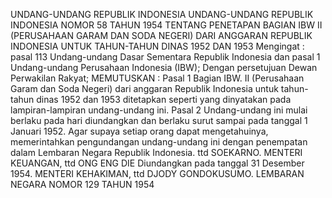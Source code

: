  UNDANG-UNDANG REPUBLIK INDONESIA UNDANG-UNDANG REPUBLIK INDONESIA NOMOR 58 TAHUN 1954 TENTANG PENETAPAN BAGIAN IBW II (PERUSAHAAN GARAM DAN SODA NEGERI) DARI ANGGARAN REPUBLIK INDONESIA UNTUK TAHUN-TAHUN DINAS 1952 DAN 1953
Mengingat :
 pasal 113 Undang-undang Dasar Sementara Republik Indonesia dan pasal 1 Undang-undang Perusahaan Indonesia (IBW); Dengan persetujuan Dewan Perwakilan Rakyat;
MEMUTUSKAN :
Pasal 1
Bagian IBW. II (Perusahaan Garam dan Soda Negeri) dari anggaran Republik Indonesia untuk tahun-tahun dinas 1952 dan 1953 ditetapkan seperti yang dinyatakan pada lampiran-lampiran undang-undang ini.
Pasal 2
Undang-undang ini mulai berlaku pada hari diundangkan dan berlaku surut sampai pada tanggal 1 Januari 1952. Agar supaya setiap orang dapat mengetahuinya, memerintahkan pengundangan undang-undang ini dengan penempatan dalam Lembaran Negara Republik Indonesia. ttd SOEKARNO. MENTERI KEUANGAN, ttd ONG ENG DIE Diundangkan pada tanggal 31 Desember 1954. MENTERI KEHAKIMAN, ttd DJODY GONDOKUSUMO. LEMBARAN NEGARA NOMOR 129 TAHUN 1954